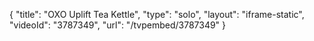 {
    "title": "OXO Uplift Tea Kettle",
    "type": "solo",
    "layout": "iframe-static",
    "videoId": "3787349",
    "url": "\/tvpembed\/3787349"
}